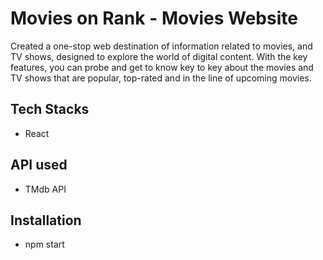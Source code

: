 
# Movies on Rank - Movies Website

 Created a one-stop web destination of information related to movies, and TV shows, designed to explore the world of digital content.
 With the key features, you can probe and get to know key to key about the movies and TV shows that are popular, top-rated and in the line of upcoming movies.

 
## Tech Stacks

* React

## API used

* TMdb API

## Installation

* npm start
